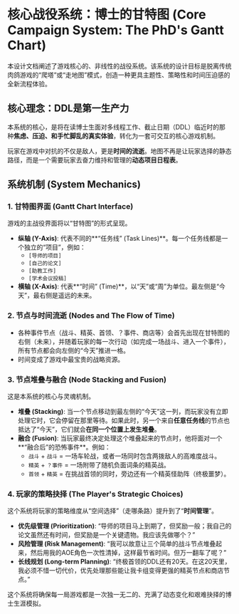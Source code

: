 # 核心战役系统：博士的甘特图 (Core Campaign System: The PhD's Gantt Chart)

本设计文档阐述了游戏核心的、非线性的战役系统。该系统的设计目标是脱离传统肉鸽游戏的“爬塔”或“走地图”模式，创造一种更具主题性、策略性和时间压迫感的全新流程体验。

## 核心理念：DDL是第一生产力

本系统的核心，是将在读博士生面对多线程工作、截止日期（DDL）临近时的那种**焦虑、压迫、和手忙脚乱的真实体验**，转化为一套可交互的核心游戏机制。

玩家在游戏中对抗的不仅是敌人，更是**时间的流逝**。地图不再是让玩家选择的静态路径，而是一个需要玩家去奋力维持和管理的**动态项目日程表**。

## 系统机制 (System Mechanics)

### 1. 甘特图界面 (Gantt Chart Interface)
游戏的主战役界面将以“甘特图”的形式呈现。
*   **纵轴 (Y-Axis)**: 代表不同的**“任务线” (Task Lines)**。每一个任务线都是一个独立的“项目”，例如：
    *   `[导师的项目]`
    *   `[自己的论文]`
    *   `[助教工作]`
    *   `[学术会议投稿]`
*   **横轴 (X-Axis)**: 代表**“时间” (Time)**，以“天”或“周”为单位。最左侧是“今天”，最右侧是遥远的未来。

### 2. 节点与时间流逝 (Nodes and The Flow of Time)
*   各种事件节点（战斗、精英、首领、？事件、商店等）会首先出现在甘特图的右侧（未来），并随着玩家的每一次行动（如完成一场战斗、进入一个事件），所有节点都会向左侧的“今天”推进一格。
*   时间变成了游戏中最宝贵的战略资源。

### 3. 节点堆叠与融合 (Node Stacking and Fusion)
这是本系统的核心与灵魂机制。
*   **堆叠 (Stacking)**: 当一个节点移动到最左侧的“今天”这一列，而玩家没有立即处理它时，它会停留在那里等待。如果此时，另一个来自**任意任务线**的节点也抵达了“今天”，它们就会**在同一个位置上发生堆叠**。
*   **融合 (Fusion)**: 当玩家最终决定处理这个堆叠起来的节点时，他将面对一个**“融合后”的恐怖事件**。例如：
    *   `战斗` + `战斗` = 一场车轮战，或者一场同时包含两拨敌人的高难度战斗。
    *   `精英` + `？事件` = 一场附带了随机负面词条的精英战。
    *   `首领` + `精英` = 在挑战首领的同时，旁边还有一个精英怪助阵（终极噩梦）。

### 4. 玩家的策略抉择 (The Player's Strategic Choices)
这个系统将玩家的策略维度从“空间选择”（走哪条路）提升到了“**时间管理**”。
*   **优先级管理 (Prioritization)**: “导师的项目马上到期了，但奖励一般；我自己的论文虽然还有时间，但奖励是一个关键遗物。我应该先做哪个？”
*   **风险管理 (Risk Management)**: “我可以故意让三个简单的战斗节点堆叠起来，然后用我的AOE角色一次性清掉，这样最节省时间。但万一翻车了呢？”
*   **长线规划 (Long-term Planning)**: “终极首领的DDL还有20天。在这20天里，我必须不惜一切代价，优先处理那些能让我卡组变得更强的精英节点和商店节点。”

这个系统将确保每一局游戏都是一次独一无二的、充满了动态变化和艰难抉择的博士生涯模拟。 